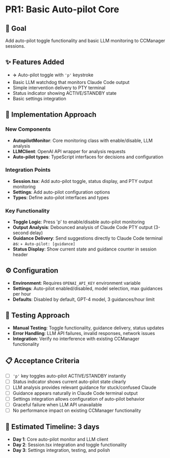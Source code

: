 # PR1: Basic Auto-pilot Core

## 🎯 Goal
Add auto-pilot toggle functionality and basic LLM monitoring to CCManager sessions.

## ✨ Features Added
- ✈️ Auto-pilot toggle with `'p'` keystroke  
- Basic LLM watchdog that monitors Claude Code output
- Simple intervention delivery to PTY terminal
- Status indicator showing ACTIVE/STANDBY state
- Basic settings integration

## 📁 Implementation Approach

### New Components
- **AutopilotMonitor**: Core monitoring class with enable/disable, LLM analysis
- **LLMClient**: OpenAI API wrapper for analysis requests
- **Auto-pilot types**: TypeScript interfaces for decisions and configuration

### Integration Points
- **Session.tsx**: Add auto-pilot toggle, status display, and PTY output monitoring
- **Settings**: Add auto-pilot configuration options
- **Types**: Define auto-pilot interfaces and types

### Key Functionality
- **Toggle Logic**: Press 'p' to enable/disable auto-pilot monitoring
- **Output Analysis**: Debounced analysis of Claude Code PTY output (3-second delay)
- **Guidance Delivery**: Send suggestions directly to Claude Code terminal as: `✈️ Auto-pilot: [guidance]`
- **Status Display**: Show current state and guidance counter in session header

## ⚙️ Configuration
- **Environment**: Requires `OPENAI_API_KEY` environment variable
- **Settings**: Auto-pilot enabled/disabled, model selection, max guidances per hour
- **Defaults**: Disabled by default, GPT-4 model, 3 guidances/hour limit

## 🧪 Testing Approach
- **Manual Testing**: Toggle functionality, guidance delivery, status updates
- **Error Handling**: LLM API failures, invalid responses, network issues
- **Integration**: Verify no interference with existing CCManager functionality

## 📋 Acceptance Criteria
- [ ] `'p'` key toggles auto-pilot ACTIVE/STANDBY instantly
- [ ] Status indicator shows current auto-pilot state clearly
- [ ] LLM analysis provides relevant guidance for stuck/confused Claude
- [ ] Guidance appears naturally in Claude Code terminal output
- [ ] Settings integration allows configuration of auto-pilot behavior
- [ ] Graceful failure when LLM API unavailable
- [ ] No performance impact on existing CCManager functionality

## 🚀 Estimated Timeline: 3 days
- **Day 1**: Core auto-pilot monitor and LLM client
- **Day 2**: Session.tsx integration and toggle functionality  
- **Day 3**: Settings integration, testing, and polish